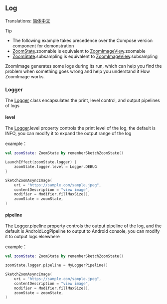 ## Log

Translations: [简体中文](log.zh.md)

> [!TIP]
> * The following example takes precedence over the Compose version component for demonstration
> * [ZoomState].zoomable is equivalent to [ZoomImageView].zoomable
> * [ZoomState].subsampling is equivalent to [ZoomImageView].subsampling

ZoomImage generates some logs during its run, which can help you find the problem when something
goes wrong and help you understand it
How ZoomImage works.

### Logger

The [Logger] class encapsulates the print, level control, and output pipelines of logs

#### level

The [Logger].level property controls the print level of the log, the default is INFO, you can modify
it to expand the output range of the log

example：

```kotlin
val zoomState: ZoomState by rememberSketchZoomState()

LaunchEffect(zoomState.logger) {
    zoomState.logger.level = Logger.DEBUG
}

SketchZoomAsyncImage(
    uri = "https://sample.com/sample.jpeg",
    contentDescription = "view image",
    modifier = Modifier.fillMaxSize(),
    zoomState = zoomState,
)
```

#### pipeline

The [Logger].pipeline property controls the output pipeline of the log, and the default is
AndroidLogPipeline to output to Android
console, you can modify it to output logs elsewhere

example：

```kotlin
val zoomState: ZoomState by rememberSketchZoomState()

zoomState.logger.pipeline = MyLoggerPipeline()

SketchZoomAsyncImage(
    uri = "https://sample.com/sample.jpeg",
    contentDescription = "view image",
    modifier = Modifier.fillMaxSize(),
    zoomState = zoomState,
)
```

[ZoomImageView]: ../zoomimage-view/src/main/kotlin/com/github/panpf/zoomimage/ZoomImageView.kt

[ZoomImage]: ../zoomimage-compose/src/commonMain/kotlin/com/github/panpf/zoomimage/ZoomImage.kt

[ZoomState]: ../zoomimage-compose/src/commonMain/kotlin/com/github/panpf/zoomimage/compose/ZoomState.kt

[Logger]: ../zoomimage-core/src/commonMain/kotlin/com/github/panpf/zoomimage/util/Logger.common.kt